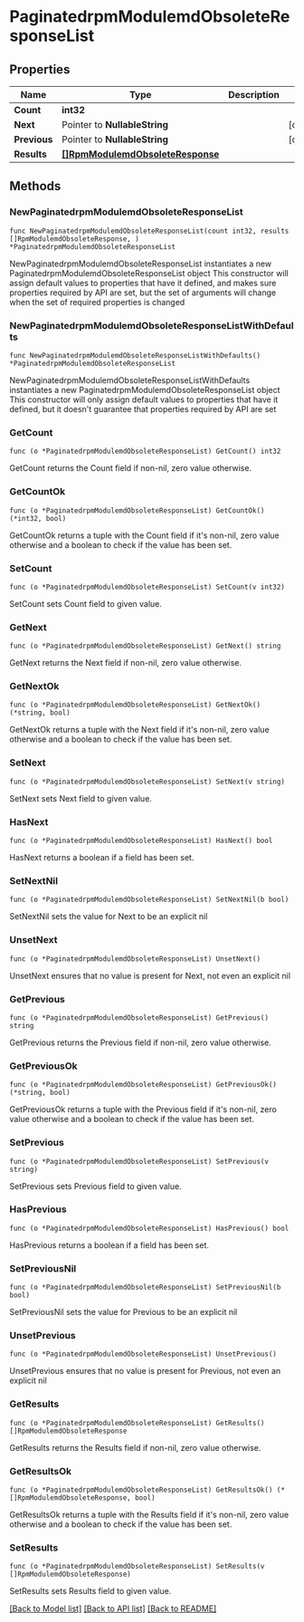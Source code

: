 # PaginatedrpmModulemdObsoleteResponseList

## Properties

Name | Type | Description | Notes
------------ | ------------- | ------------- | -------------
**Count** | **int32** |  | 
**Next** | Pointer to **NullableString** |  | [optional] 
**Previous** | Pointer to **NullableString** |  | [optional] 
**Results** | [**[]RpmModulemdObsoleteResponse**](RpmModulemdObsoleteResponse.md) |  | 

## Methods

### NewPaginatedrpmModulemdObsoleteResponseList

`func NewPaginatedrpmModulemdObsoleteResponseList(count int32, results []RpmModulemdObsoleteResponse, ) *PaginatedrpmModulemdObsoleteResponseList`

NewPaginatedrpmModulemdObsoleteResponseList instantiates a new PaginatedrpmModulemdObsoleteResponseList object
This constructor will assign default values to properties that have it defined,
and makes sure properties required by API are set, but the set of arguments
will change when the set of required properties is changed

### NewPaginatedrpmModulemdObsoleteResponseListWithDefaults

`func NewPaginatedrpmModulemdObsoleteResponseListWithDefaults() *PaginatedrpmModulemdObsoleteResponseList`

NewPaginatedrpmModulemdObsoleteResponseListWithDefaults instantiates a new PaginatedrpmModulemdObsoleteResponseList object
This constructor will only assign default values to properties that have it defined,
but it doesn't guarantee that properties required by API are set

### GetCount

`func (o *PaginatedrpmModulemdObsoleteResponseList) GetCount() int32`

GetCount returns the Count field if non-nil, zero value otherwise.

### GetCountOk

`func (o *PaginatedrpmModulemdObsoleteResponseList) GetCountOk() (*int32, bool)`

GetCountOk returns a tuple with the Count field if it's non-nil, zero value otherwise
and a boolean to check if the value has been set.

### SetCount

`func (o *PaginatedrpmModulemdObsoleteResponseList) SetCount(v int32)`

SetCount sets Count field to given value.


### GetNext

`func (o *PaginatedrpmModulemdObsoleteResponseList) GetNext() string`

GetNext returns the Next field if non-nil, zero value otherwise.

### GetNextOk

`func (o *PaginatedrpmModulemdObsoleteResponseList) GetNextOk() (*string, bool)`

GetNextOk returns a tuple with the Next field if it's non-nil, zero value otherwise
and a boolean to check if the value has been set.

### SetNext

`func (o *PaginatedrpmModulemdObsoleteResponseList) SetNext(v string)`

SetNext sets Next field to given value.

### HasNext

`func (o *PaginatedrpmModulemdObsoleteResponseList) HasNext() bool`

HasNext returns a boolean if a field has been set.

### SetNextNil

`func (o *PaginatedrpmModulemdObsoleteResponseList) SetNextNil(b bool)`

 SetNextNil sets the value for Next to be an explicit nil

### UnsetNext
`func (o *PaginatedrpmModulemdObsoleteResponseList) UnsetNext()`

UnsetNext ensures that no value is present for Next, not even an explicit nil
### GetPrevious

`func (o *PaginatedrpmModulemdObsoleteResponseList) GetPrevious() string`

GetPrevious returns the Previous field if non-nil, zero value otherwise.

### GetPreviousOk

`func (o *PaginatedrpmModulemdObsoleteResponseList) GetPreviousOk() (*string, bool)`

GetPreviousOk returns a tuple with the Previous field if it's non-nil, zero value otherwise
and a boolean to check if the value has been set.

### SetPrevious

`func (o *PaginatedrpmModulemdObsoleteResponseList) SetPrevious(v string)`

SetPrevious sets Previous field to given value.

### HasPrevious

`func (o *PaginatedrpmModulemdObsoleteResponseList) HasPrevious() bool`

HasPrevious returns a boolean if a field has been set.

### SetPreviousNil

`func (o *PaginatedrpmModulemdObsoleteResponseList) SetPreviousNil(b bool)`

 SetPreviousNil sets the value for Previous to be an explicit nil

### UnsetPrevious
`func (o *PaginatedrpmModulemdObsoleteResponseList) UnsetPrevious()`

UnsetPrevious ensures that no value is present for Previous, not even an explicit nil
### GetResults

`func (o *PaginatedrpmModulemdObsoleteResponseList) GetResults() []RpmModulemdObsoleteResponse`

GetResults returns the Results field if non-nil, zero value otherwise.

### GetResultsOk

`func (o *PaginatedrpmModulemdObsoleteResponseList) GetResultsOk() (*[]RpmModulemdObsoleteResponse, bool)`

GetResultsOk returns a tuple with the Results field if it's non-nil, zero value otherwise
and a boolean to check if the value has been set.

### SetResults

`func (o *PaginatedrpmModulemdObsoleteResponseList) SetResults(v []RpmModulemdObsoleteResponse)`

SetResults sets Results field to given value.



[[Back to Model list]](../README.md#documentation-for-models) [[Back to API list]](../README.md#documentation-for-api-endpoints) [[Back to README]](../README.md)


